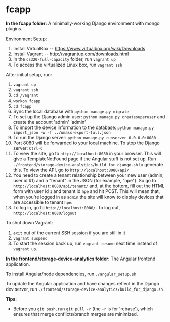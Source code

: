 fcapp
=====


**In the fcapp folder:** A minimally-working Django environment with mongo plugins.

<!--
To set up:
1. `source /usr/local/bin/virtualenvwrapper.sh`
2. `mkvirtualenv fcapp --python $(which python3)`
3. `pip install -r requirements.txt`
4. `cd fcapp; python manage.py runserver 0.0.0.0:8000`

After initial setup:
1. `source /usr/local/bin/virtualenvwrapper.sh`
2. `workon fcapp`
3. `cd fcapp; python manage.py runserver 0.0.0.0:8000`
-->

Environment Setup:
1. Install VirtualBox -- https://www.virtualbox.org/wiki/Downloads
2. Install Vagrant -- http://vagrantup.com/downloads.html
3. In the `cs320-full-capacity` folder, run `vagrant up`
4. To access the virtualized Linux box, run `vagrant ssh`

After initial setup, run:
1. `vagrant up`
2. `vagrant ssh`
3. `cd /vagrant`
4. `workon fcapp`
5. `cd fcapp`
6. Sync the local database with `python manage.py migrate`
7. To set up the Django admin user: `python manage.py createsuperuser` and create the account 'admin' 'admin'
8. To import the device information to the database: `python manage.py import_json -w -f ../umass-export-full.json`
9. To run the Django server: `python manage.py runserver 0.0.0.0:8080` 
10. Port 8080 will be forwarded to your local machine. To stop the Django server: `Ctrl-C`
11. To view the site, go to `http://localhost:8080` in your browser. This will give a TemplateNotFound page if the Angular stuff is not set up. Run `./frontend/storage-device-analytics/build_for_django.sh` to generate this. To view the API, go to `http://localhost:8080/api/`
11. You need to create a tenant relationship between your new user (admin, user id #1) and a "tenant" in the JSON (for example, "hpe"). So go to `http://localhost:8080/api/tenant/` and, at the bottom, fill out the HTML form with user id `1` and tenant id `hpe` and hit POST. This will mean that, when you're logged in as `admin` the site will know to display devices that are accessible to tenant `hpe`.
13. To log in, go to `http://localhost:8080/`. To log out, `http://localhost:8080/logout` 

To shut down Vagrant:
1. `exit` out of the current SSH session if you are still in it
2. `vagrant suspend`
3. To start the session back up, run `vagrant resume` next time instead of `vagrant up`.

**In the frontend/storage-device-analytics folder:** The Angular frontend application.

To install Angular/node dependencies, run `./angular_setup.sh`

To update the Angular application and have changes reflect in the Django dev server, run `./frontend/storage-device-analytics/build_for_django.sh`

**Tips:**
* Before you `git push`, run `git pull -r` (the `-r` is for 'rebase'), which ensures that merge conflicts/branch merges are minimized.
